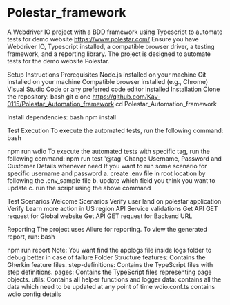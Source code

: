 # Polestar_framework

A Webdriver IO project with a BDD framework using Typescript to automate tests for demo website https://www.polestar.com/ Ensure you have Webdriver IO, Typescript installed, a compatible browser driver, a testing framework, and a reporting library. The project is designed to automate tests for the demo website Polestar.

Setup Instructions
Prerequisites
Node.js installed on your machine
Git installed on your machine
Compatible browser installed (e.g., Chrome)
Visual Studio Code or any preferred code editor installed
Installation
Clone the repository: bash git clone https://github.com/Kav-0115/Polestar_Automation_framework cd Polestar_Automation_framework

Install dependencies: bash npm install

Test Execution
To execute the automated tests, run the following command: bash

npm run wdio To execute the automated tests with specific tag, run the following command:
npm run test '@tag'
Change Username, Password and Customer Details whenever need
If you want to run some scenario for specific username and password a. create .env file in root location by following the .env_sample file b. update which field you think you want to update c. run the script using the above command

Test Scenarios
Welcome Scenarios
Verify user land on polestar application 
Verify Learn more action in US region 
API Service validations 
Get API GET request for Global website
Get API GET request for Backend URL


Reporting
The project uses Allure for reporting. To view the generated report, run: bash

npm run report
Note: You want find the applogs file inside logs folder to debug better in case of failure
Folder Structure
features: Contains the Gherkin feature files.
step-definitions: Contains the TypeScript files with step definitions.
pages: Contains the TypeScript files representing page objects.
utils: Contains all helper functions and logger
data: contains all the data which need to be updated at any point of time
wdio.conf.ts contains wdio config details